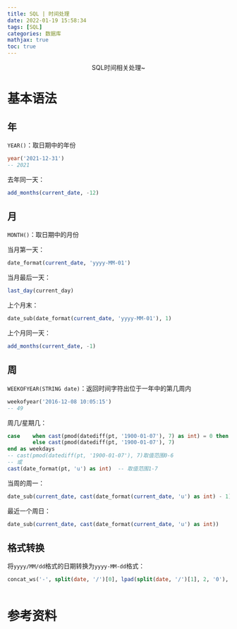 ```yaml
---
title: SQL | 时间处理
date: 2022-01-19 15:58:34
tags: [SQL]
categories: 数据库
mathjax: true
toc: true
---
```


<center>SQL时间相关处理~</center>
<!--more-->

# 基本语法
## 年
`YEAR()`：取日期中的年份

```sql
year('2021-12-31')
-- 2021
```

去年同一天：
```sql
add_months(current_date, -12)
```


## 月
`MONTH()`：取日期中的月份

当月第一天：
```sql
date_format(current_date, 'yyyy-MM-01')
```

当月最后一天：
```sql
last_day(current_day)
```


上个月末：
```sql
date_sub(date_format(current_date, 'yyyy-MM-01'), 1)
```

上个月同一天：
```sql
add_months(current_date, -1)
```




## 周
`WEEKOFYEAR(STRING date)`：返回时间字符出位于一年中的第几周内

```sql
weekofyear('2016-12-08 10:05:15')
-- 49
```

周几/星期几：

```sql
case    when cast(pmod(datediff(pt, '1900-01-07'), 7) as int) = 0 then 7 
        else cast(pmod(datediff(pt, '1900-01-07'), 7) 
end as weekdays
-- cast(pmod(datediff(pt, '1900-01-07'), 7)取值范围0-6
-- 或
cast(date_format(pt, 'u') as int)  -- 取值范围1-7
```

当周的周一：
```sql
date_sub(current_date, cast(date_format(current_date, 'u') as int) - 1)
```

最近一个周日：
```sql
date_sub(current_date, cast(date_format(current_date, 'u') as int))
```

## 格式转换
将`yyyy/MM/dd`格式的日期转换为`yyyy-MM-dd`格式：

```sql
concat_ws('-', split(date, '/')[0], lpad(split(date, '/')[1], 2, '0'), lpad(split(date, '/')[2], 2, '0'))
```



```sql

```


# 参考资料